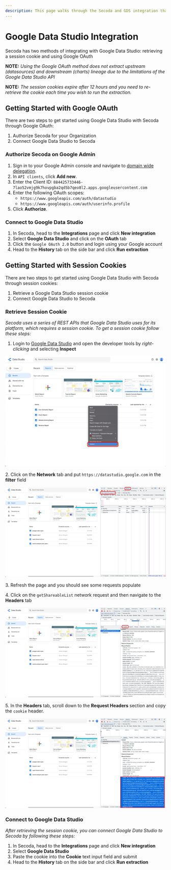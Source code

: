 ```yaml
---
description: This page walks through the Secoda and GDS integration that Secoda supports
---
```


# Google Data Studio Integration

Secoda has two methods of integrating with Google Data Studio: retrieving a session cookie and using Google OAuth

**NOTE:** _Using the Google OAuth method does not extract upstream (datasources) and downstream (charts) lineage due to the limitations of the Google Data Studio API_

**NOTE:** _The session cookies expire after 12 hours and you need to re-retrieve the cookie each time you wish to run the extraction._

## Getting Started with Google OAuth <a href="#h_21e27f5a15" id="h_21e27f5a15"></a>

There are two steps to get started using Google Data Studio with Secoda through Google OAuth:

1. Authorize Secoda for your Organization
2. Connect Google Data Studio to Secoda

### Authorize Secoda on Google Admin

1. Sign in to your Google Admin console and navigate to [domain wide delegation](https://admin.google.com/ac/owl/domainwidedelegation).
2. In `API clients`, click **Add new**.
3. Enter the Client ID:  `884425733446-7lao52vmjg9k7hovpgba2qd5b7qeo8l2.apps.googleusercontent.com`
4. Enter the following OAuth scopes:
   * `https://www.googleapis.com/auth/datastudio`
   * `https://www.googleapis.com/auth/userinfo.profile`
5. Click **Authorize**.

### Connect to Google Data Studio

1. In Secoda, head to the **Integrations** page and click **New integration**
2. Select **Google Data Studio** and click on the **OAuth** tab
3. Click the `Google OAuth 2.0` button and login using your Google account
4. Head to the **History** tab on the side bar and click **Run extraction**

## Getting Started with Session Cookies <a href="#h_21e27f5a15" id="h_21e27f5a15"></a>

There are two steps to get started using Google Data Studio with Secoda through session cookies:

1. Retrieve a Google Data Studio session cookie
2. Connect Google Data Studio to Secoda

### Retrieve Session Cookie

_Secoda uses a series of REST APIs that Google Data Studio uses for its platform, which requires a session cookie. To get a session cookie follow these steps:_

1. Login to [Google Data Studio](https://datastudio.google.com) and open the developer tools by _right-clicking_ and selecting **Inspect**

![Login to Google Data Studio and open the developer tools by right-clicking and selecting Inspect](<../.gitbook/assets/image (6) (1) (1).png>)

&#x20; 2\.  Click on the **Network** tab and put `https://datastudio.google.com` in the **filter** field

![](<../.gitbook/assets/image (4) (1).png>)

&#x20; 3\.  Refresh the page and you should see some requests populate

&#x20; 4\.  Click on the `getShareableList` network request and then navigate to the **Headers** tab

![](<../.gitbook/assets/image (2) (1) (1).png>)

&#x20; 5\.  In the **Headers** tab, scroll down to the **Request Headers** section and copy the `cookie` header.

![](<../.gitbook/assets/image (5) (1) (1).png>)

### Connect to Google Data Studio

&#x20;_After retrieving the session cookie, you can connect Google Data Studio to Secoda by following these steps:_

1. In Secoda, head to the **Integrations** page and click **New integration**
2. Select **Google Data Studio**
3. Paste the cookie into the **Cookie** text input field and submit
4. Head to the **History** tab on the side bar and click **Run extraction**
